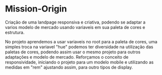 # Mission-Origin

Criação de uma landpage responsiva e criativa, podendo se adaptar a varios modelo de mercado usando variaveis em sua paleta de cores e estrutura.


No projeto aprendemos a usar variaveis no root para a paleta de cores, uma simples troca na variavel "hue" podemos ter diversidade na utilização 
das paletas de cores, podendo assim usar o mesmo projeto para outros adaptações e modelo de mercado.
Reforçamos o conceito de responsividade, iniciando o projeto para um modelo mobile e utilizando as medidas em "rem" 
ajustando assim, para outro tipos de display.

